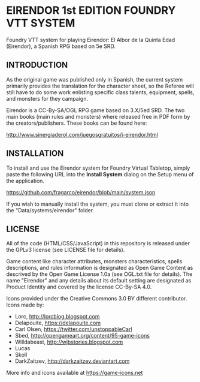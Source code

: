 # EIRENDOR 1st EDITION FOUNDRY VTT SYSTEM

Foundry VTT system for playing Eirendor: El Albor de la Quinta Edad (Eirendor), a Spanish RPG based on 5e SRD.

## INTRODUCTION

As the original game was published only in Spanish, the current system primarily provides the translation for the character sheet, so the Referee will still have to do some work enlisting specific class talents, equipment, spells, and monsters for they campaign.

Eirendor is a CC-By-SA/OGL RPG game based on 3.X/5ed SRD. The two main books (main rules and monsters) where released free in PDF form by the creators/publishers. These books can be found here:

http://www.sinergiaderol.com/juegosgratuitos/j-eirendor.html

## INSTALLATION

To install and use the Eirendor system for Foundry Virtual Tabletop, simply paste the following URL into the **Install System** dialog on the Setup menu of the application.

https://github.com/fragarco/eirendor/blob/main/system.json

If you wish to manually install the system, you must clone or extract it into the "Data/systems/eirendor" folder.

## LICENSE

All of the code (HTML/CSS/JavaScript) in this repository is released under the GPLv3 license (see LICENSE file for details).

Game content like character attributes, monsters characteristics, spells descriptions, and rules information is designated as Open Game Content as descrived by the Open Game License 1.0a (see OGL.txt file for details). The name "Eirendor" and any details about its default setting are designated as Product Identity and covered by the license CC-By-SA 4.0.

Icons provided under the Creative Commons 3.0 BY different contributor. Icons made by:

- Lorc, http://lorcblog.blogspot.com
- Delapouite, https://delapouite.com
- Carl Olsen, https://twitter.com/unstoppableCarl
- Sbed, http://opengameart.org/content/95-game-icons
- Willdabeast, http://wjbstories.blogspot.com
- Lucas
- Skoll
- DarkZaitzev, http://darkzaitzev.deviantart.com

More info and icons available at https://game-icons.net